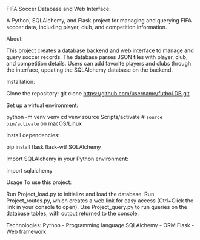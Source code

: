 FIFA Soccer Database and Web Interface:

A Python, SQLAlchemy, and Flask project for managing and querying FIFA soccer data, including player, club, and competition information.

About:

This project creates a database backend and web interface to manage and query soccer records. The database parses JSON files with player, club, and competition details. Users can add favorite players and clubs through the interface, updating the SQLAlchemy database on the backend.

Installation:

Clone the repository:
git clone https://github.com/username/futbol.DB.git

Set up a virtual environment:

python -m venv venv
cd venv
source Scripts/activate  # `source bin/activate` on macOS/Linux

Install dependencies:

pip install flask flask-wtf SQLAlchemy

Import SQLAlchemy in your Python environment:

import sqlalchemy

Usage
To use this project:

Run Project_load.py to initialize and load the database.
Run Project_routes.py, which creates a web link for easy access (Ctrl+Click the link in your console to open).
Use Project_query.py to run queries on the database tables, with output returned to the console.

Technologies:
Python - Programming language
SQLAlchemy - ORM
Flask - Web framework

